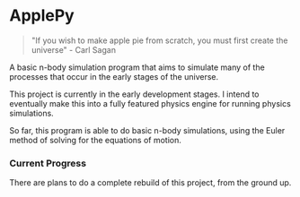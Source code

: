 # ApplePy

>"If you wish to make apple pie from scratch, you must first create the universe" - Carl Sagan

A basic n-body simulation program that aims to simulate many of the processes that occur in the early stages of the universe.

This project is currently in the early development stages. I intend to eventually make this into a fully featured physics engine for running physics simulations.

So far, this program is able to do basic n-body simulations, using the Euler method of solving for the equations of motion.

### Current Progress

There are plans to do a complete rebuild of this project, from the ground up.
